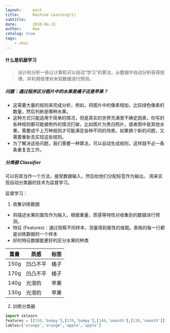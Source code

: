 ```yaml
---
layout:     post
title:      Machine Learning(1)
subtitle:   
date:       2018-04-13
author:     Hao
catalog: true
tags:
    - zkui
---
```

#### 什么是机器学习

> 设计和分析一些让计算机可以自动“学习”的算法，从数据中自动分析获得规律，并利用规律对未知数据进行预测。

##### 问题：通过程序区分图片中的水果是橘子还是苹果？

- 这需要大量的规则来完成分析，例如，将图片中的像素相加，比较绿色像素的数量，然后判断是哪种水果。
- 这种方式只能适用于简单的情况，但是真实的世界充满里不确定因素，你写的各种规则都可能被例外的情况打破，比如图片为黑白照片，或者图中是其他水果。需要成千上万种规则才可能满足各种不同的场景。如果换个新的问题，又需要重新去实现这些规则。
- 为了解决这些问题，我们需要一种算法，可以自动生成规则，这样就不必一条条重复去工作。

##### 分类器 Classifier
可以将其当作一个方法，接受数据输入，然后给他们分配标签作为输出。
用来实现自动分类器的技术为监督学习。

监督学习：
1. 收集训练数据
 - 将描述水果的属性作为输入，根据重量，质感等特性对收集到的数据进行预测。
 - 特征 (Features)：通过观察不同样本，测量得到属性的值既。表格的每一行都是训练数据的一个样本
 - 好的特征数据能更好的区分水果的种类

重量  | 质感      | 标签
-----|-----------|---
150g | 凹凸不平   | 橘子
170g | 凹凸不平   | 橘子
140g | 光滑的     | 苹果
130g | 光滑的     | 苹果  

2. 训练分类器
```python
import sklearn
features = [[150,'bumpy'],[170,'bumpy'],[140,'smooth'],[130,'smooth']]
lables=['orange','orange','apple','apple']
```
